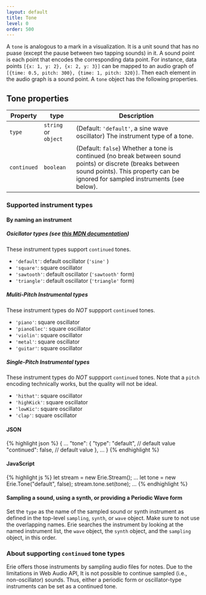 ```yaml
---
layout: default
title: Tone
level: 0
order: 500
---
```


A `tone` is analogous to a mark in a visualization.
It is a unit sound that has no puase (except the pause between two tapping sounds) in it.
A sound point is each point that encodes the corresponding data point.
For instance, data points `[{x: 1, y: 2}, {x: 2, y: 3}]` can be mapped to
an audio graph of `[{time: 0.5, pitch: 300}, {time: 1, pitch: 320}]`.
Then each element in the audio graph is a sound point.
A `tone` object has the following properties.

## Tone properties

| Property | type | Description |
| -------- | ---- | ----------- |
| `type` | `string` or `object` | (Default: `'default'`, a sine wave oscillator) The instrument type of a tone. |
| `continued` | `boolean` | (Default: `false`) Whether a tone is continued (no break between sound points) or discrete (breaks between sound points). This property can be ignored for sampled instruments (see below). |

### Supported instrument types

#### By naming an instrument

##### Osicllator types (see [this MDN documentation](https://developer.mozilla.org/en-US/docs/Web/API/OscillatorNode/type))

These instrument types support `continued` tones.

- `'default'`: default oscillator (`'sine'` )
- `'square'`: square oscillator
- `'sawtooth'`: default oscillator (`'sawtooth'` form)
- `'triangle'`: default oscillator (`'triangle'` form)

##### Muliti-Pitch Instrumental types

These instrument types do *NOT* suppport `continued` tones.

- `'piano'`: square oscillator
- `'pianoElec'`: square oscillator
- `'violin'`: square oscillator
- `'metal'`: square oscillator
- `'guitar'`: square oscillator

##### Single-Pitch Instrumental types

These instrument types do *NOT* suppport `continued` tones.
Note that a `pitch` encoding technically works, but the quality will not be ideal.

- `'hithat'`: square oscillator
- `'highKick'`: square oscillator
- `'lowKic'`: square oscillator
- `'clap'`: square oscillator

<code-groups>
<code-group>
<h4>JSON</h4>
{% highlight json %}
{
  ...
  "tone": {
    "type": "default", // default value
    "continued": false, // default value
   },
  ...
}
{% endhighlight %}
</code-group>
<code-group>
<h4>JavaScript</h4>
{% highlight js %}
let stream = new Erie.Stream();
...
let tone = new Erie.Tone("default", false);
stream.tone.set(tone);
...
{% endhighlight %}
</code-group>
</code-groups>

#### Sampling a sound, using a synth, or providing a Periodic Wave form

Set the `type` as the name of the sampled sound or synth instrument as defined in the top-level `sampling`, `synth`, or `wave` object.
Make sure to not use the overlapping names.
Erie searches the instrument by looking at the named instrument list, the `wave` object, the `synth` object, and the `sampling` object, in this order.

### About supporting `continued` tone types

Erie offers those instruments by sampling audio files for notes.
Due to the limitations in Web Audio API,
It is not possible to continue sampled (i.e., non-oscillator) sounds.
Thus, either a periodic form or oscillator-type instruments can be set as a continued tone.
